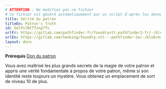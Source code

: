 ```yaml
---
# ATTENTION : Ne modifiez pas ce fichier
# Ce fichier est généré automatiquement par un script d'après les données du module Foundry VTT officiel et de sa traduction
title: Vérité du patron
titleEn: Patron's Truth
id: SelPslNtTfzxp7fs
urlFr: https://gitlab.com/pathfinder-fr/foundryvtt-pathfinder2-fr/-/blob/master/data/feats/SelPslNtTfzxp7fs.htm
urlEn: https://gitlab.com/hooking/foundry-vtt---pathfinder-2e/-/blob/master/packs/data/feats.db/patron-s-truth.json
layout: dons
---
```

**Prérequis** [Don du patron](../capacité-classe/don-du-patron.md)

Vous avez maîtrisé les plus grands secrets de la magie de votre patron et appris une vérité fondamentale à propos de votre patron, même si son identité reste toujours un mystère. Vous obtenez un emplacement de sort de niveau 10 de plus.
